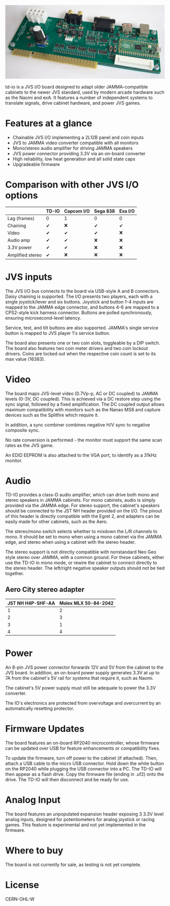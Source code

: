 ![td-io](/docs/photo.jpg)

td-io is a JVS I/O board designed to adapt older JAMMA-compatible cabinets to the newer JVS standard, used by modern arcade hardware such as the Naomi and exA. It features a number of independent systems to translate signals, drive cabinet hardware, and power JVS games.

# Features at a glance

* Chainable JVS I/O implementing a 2L12B panel and coin inputs
* JVS to JAMMA video converter compatible with all monitors
* Mono/stereo audio amplifier for driving JAMMA speakers
* JVS power connector providing 3.3V via an on-board converter
* High reliability, low heat generation and all solid state caps
* Upgradeable firmware

# Comparison with other JVS I/O options

|               | TD-IO   | Capcom I/O   | Sega 838   | Exa I/O |
| ------------- | ------- | ------------ | ---------- | ------- |
| Lag (frames)  | 0       | 1            | 0          | 0       |
| Chaining      | ✔ | ❌ | ✔ | ✔ |
| Video         | ✔ | ✔ | ✔ | ❌ |
| Audio amp     | ✔ | ✔ | ❌ | ❌ |
| 3.3V power    | ✔ | ✔ | ❌ | ❌ |
| Amplified stereo | ✔ | ❌ | ❌ | ❌ |

# JVS inputs

The JVS I/O bus connects to the board via USB-style A and B connectors. Daisy chaining is supported. The I/O presents two players, each with a single joystick/lever and six buttons. Joystick and button 1-4 inputs are mapped to the JAMMA edge connector, and buttons 4-6 are mapped to a CPS2-style kick harness connector. Buttons are polled synchronously, ensuring microsecond-level latency.

Service, test, and tilt buttons are also supported. JAMMA's single service button is mapped to JVS player 1's service button.

The board also presents one or two coin slots, toggleable by a DIP switch. The board also features two coin meter drivers and two coin lockout drivers. Coins are locked out when the respective coin count is set to its max value (16383).

# Video

The board maps JVS-level video (0.7Vp-p, AC or DC coupled) to JAMMA levels (0-3V, DC coupled). This is achieved via a DC restore step using the sync signal, followed by a fixed amplification. The DC coupled output allows maximum compatibility with monitors such as the Nanao MS8 and capture devices such as the Splitfire which require it.

In addition, a sync combiner combines negative H/V sync to negative composite sync.

No rate conversion is performed - the monitor must support the same scan rates as the JVS game.

An EDID EEPROM is also attached to the VGA port, to identify as a 31kHz monitor.

# Audio

TD-IO provides a class-D audio amplifier, which can drive both mono and stereo speakers in JAMMA cabinets. For mono cabinets, audio is simply provided via the JAMMA edge. For stereo support, the cabinet's speakers should be connected to the JST NH header provided on the I/O. The pinout of this header is directly compatible with the Egret 2, and adapters can be easily made for other cabinets, such as the Aero.

The stereo/mono switch selects whether to mixdown the L/R channels to mono. It should be set to mono when using a mono cabinet via the JAMMA edge, and stereo when using a cabinet with the stereo header.

The stereo support is not directly compatible with nonstandard Neo Geo style stereo over JAMMA, with a common ground. For these cabinets, either use the TD-IO in mono mode, or rewire the cabinet to connect directly to the stereo header. The left/right negative speaker outputs should not be tied together.

## Aero City stereo adapter

| JST NH H4P-SHF-AA | Molex MLX 50-84-2042 |
| --- | --- |
| 1   | 2   |
| 2   | 3   |
| 3   | 1   |
| 4   | 4   |

# Power

An 8-pin JVS power connector forwards 12V and 5V from the cabinet to the JVS board. In addition, an on-board power supply generates 3.3V at up to 7A from the cabinet's 5V rail for systems that require it, such as Naomi.

The cabinet's 5V power supply must still be adequate to power the 3.3V converter.

The IO's electronics are protected from overvoltage and overcurrent by an automatically resetting protector.

# Firmware Updates

The board features an on-board RP2040 microcontroller, whose firmware can be updated over USB for feature enhancements or compatibility fixes.

To update the firmware, turn off power to the cabinet (if attached). Then, attach a USB cable to the micro USB connector. Hold down the white button on the RP2040 while plugging the USB connector into a PC. The TD-IO will then appear as a flash drive. Copy the firmware file (ending in .uf2) onto the drive. The TD-IO will then disconnect and be ready for use.

# Analog Input

The board features an unpopulated expansion header exposing 3 3.3V level analog inputs, designed for potentiometers for analog joystick or racing games. This feature is experimental and not yet implemented in the firmware.

# Where to buy

The board is not currently for sale, as testing is not yet complete.

# License

CERN-OHL-W
